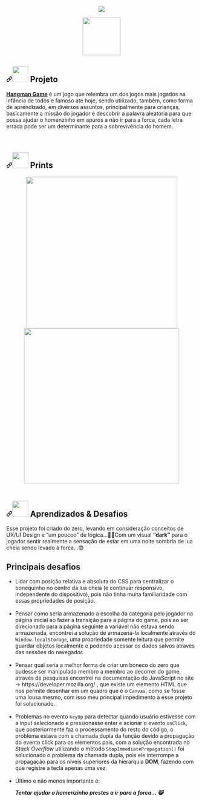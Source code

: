 <div data-target="readme-toc.content" class="Box-body px-5 pb-5" style="user-select: auto;">
<article class="markdown-body entry-content container-lg" itemprop="text" style="user-select: auto;"><p align="center" dir="auto" style="user-select: auto;">

  <img src="https://user-images.githubusercontent.com/93599890/194446357-d4717f00-0de8-4ad5-8e90-c3215a5ff153.png" style="max-width: 100%; user-select: auto;">

<div align="center" dir="auto" style="user-select: auto;">
  <a href="https://educrds.github.io/HangMan-Game/" target="_blank">
<img src="https://user-images.githubusercontent.com/93599890/194550368-26792913-cb91-4d98-8b5d-62a79da6aa31.png" width="100px"><img></a>
</div>

 
<h1><a id="project" class="anchor" aria-hidden="true" href="#project" style="user-select: auto;">
<a id="user-content-contributors-" class="anchor" aria-hidden="true" href="#contributors-" style="user-select: auto;"><svg class="octicon octicon-link"     viewBox="0 0 16 16" version="1.1" width="16" height="16" aria-hidden="true" style="user-select: auto;"><path fill-rule="evenodd" d="M7.775 3.275a.75.75 0 001.06 1.06l1.25-1.25a2 2 0 112.83 2.83l-2.5 2.5a2 2 0 01-2.83 0 .75.75 0 00-1.06 1.06 3.5 3.5 0 004.95 0l2.5-2.5a3.5 3.5 0 00-4.95-4.95l-1.25 1.25zm-4.69 9.64a2 2 0 010-2.83l2.5-2.5a2 2 0 012.83 0 .75.75 0 001.06-1.06 3.5 3.5 0 00-4.95 0l-2.5 2.5a3.5 3.5 0 004.95 4.95l1.25-1.25a.75.75 0 00-1.06-1.06l-1.25 1.25a2 2 0 01-2.83 0z" style="user-select: auto;"></path></svg></a><img src="https://user-images.githubusercontent.com/93599890/194447904-e5237d72-ac28-4573-a97c-2697dfe34226.png" width="42px"></img> Projeto</h1>
<p dir="auto" style="user-select: auto;"><a href="https://educrds.github.io/HangMan-Game/" target="_blank" rel="nofollow" style="user-select: auto;"> <strong>Hangman Game</strong></a> é um jogo que relembra um dos jogos mais jogados na infância de todos e famoso até hoje, sendo utilizado, também, como forma de aprendizado, em diversos assuntos, principalmente para crianças, basicamente a missão do jogador é descobrir a palavra aleatória para que possa ajudar o homenzinho em apuros a não ir para a forca, cada letra errada pode ser um determinante para a sobrevivência do homem.</p>
  <br>

<h1><a id="project" class="anchor" aria-hidden="true" href="#project" style="user-select: auto;">
<a id="user-content-contributors-" class="anchor" aria-hidden="true" href="#contributors-" style="user-select: auto;"><svg class="octicon octicon-link"     viewBox="0 0 16 16" version="1.1" width="16" height="16" aria-hidden="true" style="user-select: auto;"><path fill-rule="evenodd" d="M7.775 3.275a.75.75 0 001.06 1.06l1.25-1.25a2 2 0 112.83 2.83l-2.5 2.5a2 2 0 01-2.83 0 .75.75 0 00-1.06 1.06 3.5 3.5 0 004.95 0l2.5-2.5a3.5 3.5 0 00-4.95-4.95l-1.25 1.25zm-4.69 9.64a2 2 0 010-2.83l2.5-2.5a2 2 0 012.83 0 .75.75 0 001.06-1.06 3.5 3.5 0 00-4.95 0l-2.5 2.5a3.5 3.5 0 004.95 4.95l1.25-1.25a.75.75 0 00-1.06-1.06l-1.25 1.25a2 2 0 01-2.83 0z" style="user-select: auto;"></path></svg></a><img src="https://user-images.githubusercontent.com/93599890/194557724-0649c695-d4f6-4738-98c7-a96b02f2df5f.png" width="42px"></img> Prints</h1>
  <div align="center" dir="auto" style="user-select: auto;">
    <img src="https://user-images.githubusercontent.com/93599890/194558529-a6ba7011-8a72-4884-879f-cf8669264222.png" width="400px"></img>
  <img src="https://user-images.githubusercontent.com/93599890/194558179-095d31b6-e340-468d-be6c-60b4d84027c8.png" width="410px"></img>
  </div>
  <br>
<h1><a id="project" class="anchor" aria-hidden="true" href="#project" style="user-select: auto;">
<a id="user-content-contributors-" class="anchor" aria-hidden="true" href="#contributors-" style="user-select: auto;"><svg class="octicon octicon-link"     viewBox="0 0 16 16" version="1.1" width="16" height="16" aria-hidden="true" style="user-select: auto;"><path fill-rule="evenodd" d="M7.775 3.275a.75.75 0 001.06 1.06l1.25-1.25a2 2 0 112.83 2.83l-2.5 2.5a2 2 0 01-2.83 0 .75.75 0 00-1.06 1.06 3.5 3.5 0 004.95 0l2.5-2.5a3.5 3.5 0 00-4.95-4.95l-1.25 1.25zm-4.69 9.64a2 2 0 010-2.83l2.5-2.5a2 2 0 012.83 0 .75.75 0 001.06-1.06 3.5 3.5 0 00-4.95 0l-2.5 2.5a3.5 3.5 0 004.95 4.95l1.25-1.25a.75.75 0 00-1.06-1.06l-1.25 1.25a2 2 0 01-2.83 0z" style="user-select: auto;"></path></svg></a><img src="https://user-images.githubusercontent.com/93599890/194550864-74c97a4c-7f05-4486-88d2-eeaff307f8e9.png" width="42px"></img> Aprendizados & Desafios</h1>
  <p>
  Esse projeto foi criado do zero, levando em consideração conceitos de UX/UI Design e “um poucoo” de lógica…🤏🏼Com um visual <strong>“dark”</strong> para o jogador sentir realmente a sensação de estar em uma noite sombria de lua cheia sendo levado à forca…😨
  </p>
  <h2>Principais desafios</h2>
  <ul>
    <li>Lidar com posição relativa e absoluta do CSS para centralizar o bonequinho no centro da lua cheia (e continuar responsivo, independente do dispositivo), pois não tinha muita familiaridade com essas propriedades de posição.</li> <br>
    <li>Pensar como seria armazenado a escolha da categoria pelo jogador na página inicial ao fazer a transição para a página do game, pois ao ser direcionado para a página seguinte a variável não estava sendo armazenada, encontrei a solução de armazená-la localmente através do <code>Window.localStorage</code>, uma propriedade somente leitura que permite guardar objetos localmente e podendo acessar os dados salvos através das sessões do navegador.</li>  <br>
    <li>Pensar qual seria a melhor forma de criar um boneco do zero que pudesse ser manipulado membro a membro ao decorrer do game, através de pesquisas encontrei na documentação do JavaScript  no site → https://developer.mozilla.org/ , que existe um elemento HTML que nos permite desenhar em um quadro que é o <code>Canvas</code>, como se fosse uma lousa mesmo, com isso meu principal impedimento a esse projeto foi solucionado.</li>  <br>
        <li>Problemas no evento <code>keyUp</code> para detectar quando usuário estivesse com a input selecionado e pressionasse enter e acionar o evento <code>onClick</code>, que posteriormente faz o processamento do resto do código, o problema estava com a chamada dupla da função devido a propagação do evento click para os elementos pais, com a solução encontrada no <i>Stack Overflow</i> utilizando o método <code>StopImmediatePropagation()</code> foi solucionado o problema da chamada dupla, pois ele interrompe a propagação para os níveis superiores da hierarquia <strong>DOM</strong>, fazendo com que registre a tecla apenas uma vez. </li>  <br>
    <li> Último e não menos importante é:</li>
    <p><strong><i> Tentar ajudar o homenzinho prestes a ir para a forca… 😸</i></strong> </p>
  </ul>
</article>
</div>
